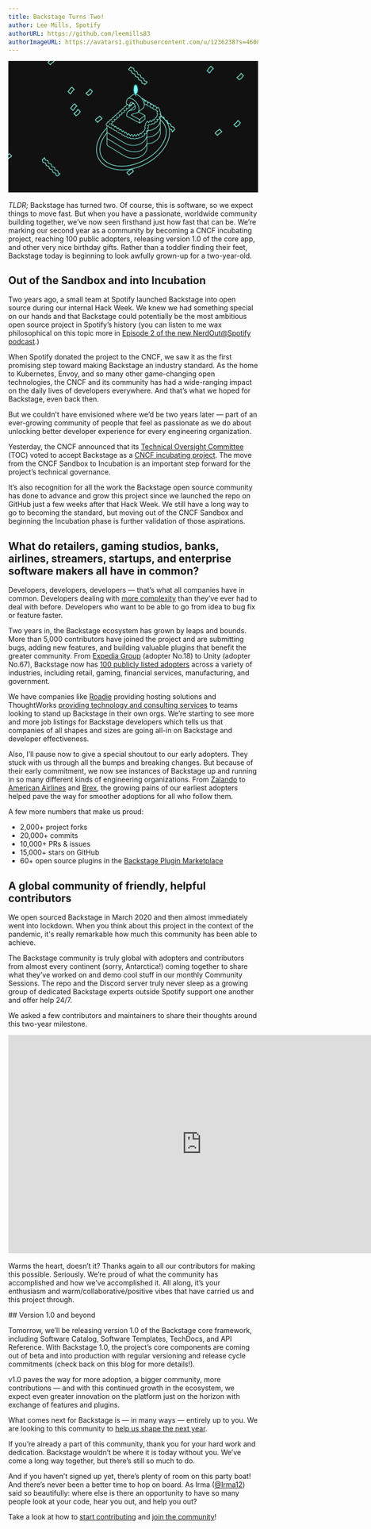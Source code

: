```yaml
---
title: Backstage Turns Two!
author: Lee Mills, Spotify
authorURL: https://github.com/leemills83
authorImageURL: https://avatars1.githubusercontent.com/u/1236238?s=460&v=4
---
```


![A cake celebrating Backstage’s second birthday](assets/22-03-16/backstage-2nd-birthday.gif)

_TLDR;_ Backstage has turned two. Of course, this is software, so we expect things to move fast. But when you have a passionate, worldwide community building together, we’ve now seen firsthand just how fast that can be. We’re marking our second year as a community by becoming a CNCF incubating project, reaching 100 public adopters, releasing version 1.0 of the core app, and other very nice birthday gifts. Rather than a toddler finding their feet, Backstage today is beginning to look awfully grown-up for a two-year-old.

<!--truncate-->

## Out of the Sandbox and into Incubation

Two years ago, a small team at Spotify launched Backstage into open source during our internal Hack Week. We knew we had something special on our hands and that Backstage could potentially be the most ambitious open source project in Spotify’s history (you can listen to me wax philosophical on this topic more in [Episode 2 of the new NerdOut@Spotify podcast](https://open.spotify.com/episode/332yTwGiILGKTS7dsHCj2P?si=pX9xTzB2SgmsROdlLLr24A).)

When Spotify donated the project to the CNCF, we saw it as the first promising step toward making Backstage an industry standard. As the home to Kubernetes, Envoy, and so many other game-changing open technologies, the CNCF and its community has had a wide-ranging impact on the daily lives of developers everywhere. And that’s what we hoped for Backstage, even back then.

But we couldn't have envisioned where we’d be two years later — part of an ever-growing community of people that feel as passionate as we do about unlocking better developer experience for every engineering organization.

Yesterday, the CNCF announced that its [Technical Oversight Committee](https://github.com/cncf/toc) (TOC) voted to accept Backstage as a [CNCF incubating project](https://www.cncf.io/blog/2022/03/15/backstage-project-joins-the-cncf-incubator/). The move from the CNCF Sandbox to Incubation is an important step forward for the project’s technical governance.

It’s also recognition for all the work the Backstage open source community has done to advance and grow this project since we launched the repo on GitHub just a few weeks after that Hack Week. We still have a long way to go to becoming the standard, but moving out of the CNCF Sandbox and beginning the Incubation phase is further validation of those aspirations.

## What do retailers, gaming studios, banks, airlines, streamers, startups, and enterprise software makers all have in common?

Developers, developers, developers — that’s what all companies have in common. Developers dealing with [more complexity](https://youtu.be/85TQEpNCaU0) than they’ve ever had to deal with before. Developers who want to be able to go from idea to bug fix or feature faster.

Two years in, the Backstage ecosystem has grown by leaps and bounds. More than 5,000 contributors have joined the project and are submitting bugs, adding new features, and building valuable plugins that benefit the greater community. From [Expedia Group](https://backstage.spotify.com/blog/measuring-backstage-proof-of-value-at-expedia/) (adopter No.18) to Unity (adopter No.67), Backstage now has [100 publicly listed adopters](https://github.com/backstage/backstage/blob/master/ADOPTERS.md) across a variety of industries, including retail, gaming, financial services, manufacturing, and government.

We have companies like [Roadie](http://roadie.io) providing hosting solutions and ThoughtWorks [providing technology and consulting services](https://www.thoughtworks.com/en-us/about-us/news/2021/thoughtworks-is-collaborating-with-spotify-to-deliver-better-dev) to teams looking to stand up Backstage in their own orgs. We’re starting to see more and more job listings for Backstage developers which tells us that companies of all shapes and sizes are going all-in on Backstage and developer effectiveness.

Also, I’ll pause now to give a special shoutout to our early adopters. They stuck with us through all the bumps and breaking changes. But because of their early commitment, we now see instances of Backstage up and running in so many different kinds of engineering organizations. From [Zalando](https://youtu.be/6sg5uMCLxTA) to [American Airlines](https://backstage.spotify.com/blog/adopter-spotlight/american-airlines-runway/) and [Brex](https://backstage.spotify.com/blog/community-session/11-brex-backstage-upgrade-helper/), the growing pains of our earliest adopters helped pave the way for smoother adoptions for all who follow them.

A few more numbers that make us proud:

- 2,000+ project forks
- 20,000+ commits
- 10,000+ PRs & issues
- 15,000+ stars on GitHub
- 60+ open source plugins in the [Backstage Plugin Marketplace](https://backstage.io/plugins)

## A global community of friendly, helpful contributors

We open sourced Backstage in March 2020 and then almost immediately went into lockdown. When you think about this project in the context of the pandemic, it's really remarkable how much this community has been able to achieve.

The Backstage community is truly global with adopters and contributors from almost every continent (sorry, Antarctica!) coming together to share what they’ve worked on and demo cool stuff in our monthly Community Sessions. The repo and the Discord server truly never sleep as a growing group of dedicated Backstage experts outside Spotify support one another and offer help 24/7.

We asked a few contributors and maintainers to share their thoughts around this two-year milestone.

<iframe width="780" height="440" src="https://www.youtube.com/embed/j-waaybcH0" frameBorder="0" allow="accelerometer; autoplay; encrypted-media; gyroscope; picture-in-picture" allowFullScreen></iframe>

Warms the heart, doesn’t it? Thanks again to all our contributors for making this possible. Seriously. We’re proud of what the community has accomplished and how we’ve accomplished it. All along, it’s your enthusiasm and warm/collaborative/positive vibes that have carried us and this project through.

## Version 1.0 and beyond

Tomorrow, we’ll be releasing version 1.0 of the Backstage core framework, including Software Catalog, Software Templates, TechDocs, and API Reference. With Backstage 1.0, the project’s core components are coming out of beta and into production with regular versioning and release cycle commitments (check back on this blog for more details!).

v1.0 paves the way for more adoption, a bigger community, more contributions — and with this continued growth in the ecosystem, we expect even greater innovation on the platform just on the horizon with exchange of features and plugins.

What comes next for Backstage is — in many ways — entirely up to you. We are looking to this community to [help us shape the next year](https://backstage.io/docs/overview/roadmap).

If you’re already a part of this community, thank you for your hard work and dedication. Backstage wouldn’t be where it is today without you. We’ve come a long way together, but there’s still so much to do.

And if you haven’t signed up yet, there’s plenty of room on this party boat! And there’s never been a better time to hop on board. As Irma ([@Irma12](https://github.com/Irma12)) said so beautifully: where else is there an opportunity to have so many people look at your code, hear you out, and help you out?

Take a look at how to [start contributing](https://github.com/backstage/backstage/blob/master/CONTRIBUTING.md) and [join the community](https://github.com/backstage/community)!
